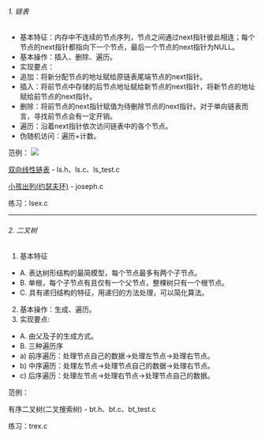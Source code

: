 ###### 1. 链表
- 基本特征：内存中不连续的节点序列，节点之间通过next指针彼此相连；每个节点的next指针都指向下一个节点，最后一个节点的next指针为NULL。
- 基本操作：插入、删除、遍历。
- 实现要点：
 - 追加：将新分配节点的地址赋给原链表尾端节点的next指针。
 - 插入：将前节点中存储的后节点地址赋给新节点的next指针，将新节点的地址赋给前节点的next指针。
 - 删除：将前节点的next指针赋值为待删除节点的next指针。对于单向链表而言，寻找前节点会有一定开销。
 - 遍历：沿着next指针依次访问链表中的各个节点。
 - 伪随机访问：遍历+计数。

范例：
![](https://github.com/DuffAb/funny_shit/blob/master/DataStructure/Sample/LIST/images/double_list.png)

[双向线性链表](https://github.com/DuffAb/funny_shit/tree/master/DataStructure/Sample/STACK/ImplementByList) - ls.h、ls.c、ls_test.c

[小孩出列(约瑟夫环)](https://github.com/DuffAb/funny_shit/tree/master/DataStructure/Sample/STACK/ImplementByList) - joseph.c

练习：lsex.c
***
###### 2. 二叉树
1. 基本特征
 - A. 表达树形结构的最简模型，每个节点最多有两个子节点。
 - B. 单根，每个子节点有且仅有一个父节点，整棵树只有一个根节点。
 - C. 具有递归结构的特征，用递归的方法处理，可以简化算法。
2. 基本操作：生成、遍历。
3. 实现要点:
 - A. 由父及子的生成方式。
 - B. 三种遍历序
  - a) 前序遍历：处理节点自己的数据->处理左节点->处理右节点。
  - b) 中序遍历：处理左节点->处理节点自己的数据->处理右节点。
  - c) 后序遍历：处理左节点->处理右节点->处理节点自己的数据。

范例：

有序二叉树(二叉搜索树) - bt.h、bt.c、bt_test.c

练习：trex.c
